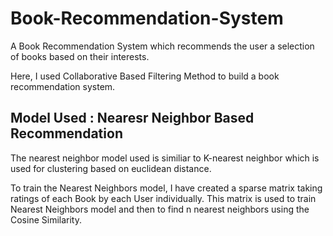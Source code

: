 # Book-Recommendation-System

A Book Recommendation System which recommends the user a selection of books based on their interests.

Here, I used Collaborative Based Filtering Method to build a book recommendation system.


## Model Used : Nearesr Neighbor Based Recommendation 

The nearest neighbor model used is similiar to K-nearest neighbor which is used for clustering based on euclidean distance.

To train the Nearest Neighbors model, I have created a sparse matrix taking ratings of each Book by each User individually. This matrix is used to train Nearest Neighbors model and then to find n nearest neighbors using the Cosine Similarity.

